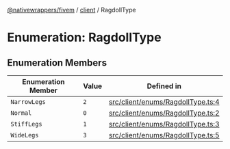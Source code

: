 [@nativewrappers/fivem](../../README.md) / [client](../README.md) / RagdollType

# Enumeration: RagdollType

## Enumeration Members

| Enumeration Member | Value | Defined in |
| ------ | ------ | ------ |
| `NarrowLegs` | `2` | [src/client/enums/RagdollType.ts:4](https://github.com/nativewrappers/fivem/blob/76a4f0a0bbabe839eed05afc2b892d754096c3d3/src/client/enums/RagdollType.ts#L4) |
| `Normal` | `0` | [src/client/enums/RagdollType.ts:2](https://github.com/nativewrappers/fivem/blob/76a4f0a0bbabe839eed05afc2b892d754096c3d3/src/client/enums/RagdollType.ts#L2) |
| `StiffLegs` | `1` | [src/client/enums/RagdollType.ts:3](https://github.com/nativewrappers/fivem/blob/76a4f0a0bbabe839eed05afc2b892d754096c3d3/src/client/enums/RagdollType.ts#L3) |
| `WideLegs` | `3` | [src/client/enums/RagdollType.ts:5](https://github.com/nativewrappers/fivem/blob/76a4f0a0bbabe839eed05afc2b892d754096c3d3/src/client/enums/RagdollType.ts#L5) |
